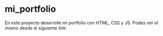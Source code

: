 # mi_portfolio
En este proyecto desarrolle mi portfolio con HTML, CSS y JS. Podes ver el mismo desde el siguiente link: 
